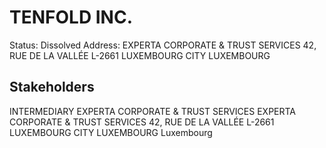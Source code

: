 # TENFOLD INC.
Status: Dissolved
Address: EXPERTA CORPORATE & TRUST SERVICES 42, RUE DE LA VALLÉE L-2661 LUXEMBOURG CITY LUXEMBOURG

## Stakeholders
INTERMEDIARY
EXPERTA CORPORATE & TRUST SERVICES
EXPERTA CORPORATE & TRUST SERVICES 42, RUE DE LA VALLÉE L-2661 LUXEMBOURG CITY LUXEMBOURG
Luxembourg



